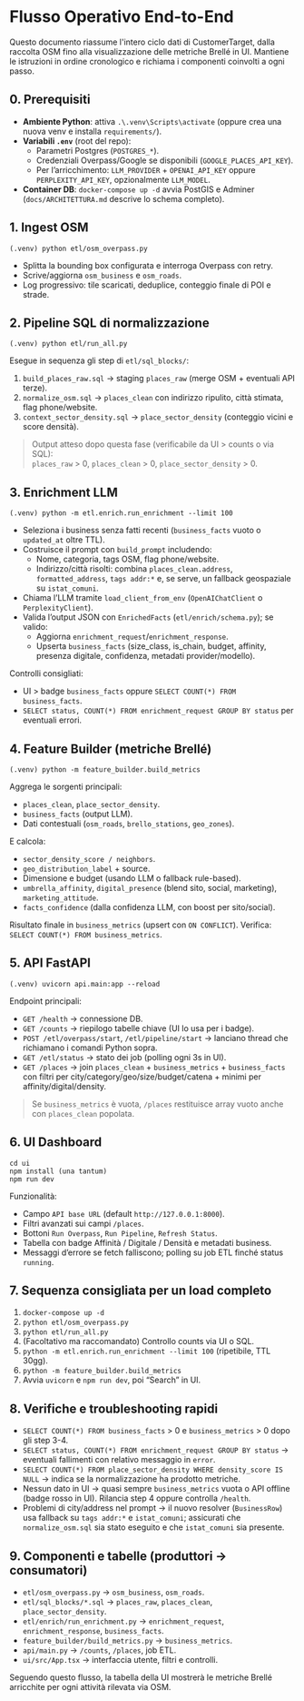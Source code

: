 # Flusso Operativo End-to-End

Questo documento riassume l'intero ciclo dati di CustomerTarget, dalla raccolta OSM fino alla visualizzazione delle metriche Brellé in UI. Mantiene le istruzioni in ordine cronologico e richiama i componenti coinvolti a ogni passo.

## 0. Prerequisiti
- **Ambiente Python**: attiva `.\.venv\Scripts\activate` (oppure crea una nuova venv e installa `requirements/`).
- **Variabili `.env`** (root del repo):
  - Parametri Postgres (`POSTGRES_*`).
  - Credenziali Overpass/Google se disponibili (`GOOGLE_PLACES_API_KEY`).
  - Per l’arricchimento: `LLM_PROVIDER` + `OPENAI_API_KEY` oppure `PERPLEXITY_API_KEY`, opzionalmente `LLM_MODEL`.
- **Container DB**: `docker-compose up -d` avvia PostGIS e Adminer (`docs/ARCHITETTURA.md` descrive lo schema completo).

## 1. Ingest OSM
```
(.venv) python etl/osm_overpass.py
```
- Splitta la bounding box configurata e interroga Overpass con retry.
- Scrive/aggiorna `osm_business` e `osm_roads`.
- Log progressivo: tile scaricati, deduplice, conteggio finale di POI e strade.

## 2. Pipeline SQL di normalizzazione
```
(.venv) python etl/run_all.py
```
Esegue in sequenza gli step di `etl/sql_blocks/`:
1. `build_places_raw.sql` → staging `places_raw` (merge OSM + eventuali API terze).
2. `normalize_osm.sql` → `places_clean` con indirizzo ripulito, città stimata, flag phone/website.
3. `context_sector_density.sql` → `place_sector_density` (conteggio vicini e score densità).

> Output atteso dopo questa fase (verificabile da UI > counts o via SQL):  
> `places_raw` > 0, `places_clean` > 0, `place_sector_density` > 0.

## 3. Enrichment LLM
```
(.venv) python -m etl.enrich.run_enrichment --limit 100
```
- Seleziona i business senza fatti recenti (`business_facts` vuoto o `updated_at` oltre TTL).
- Costruisce il prompt con `build_prompt` includendo:
  - Nome, categoria, tags OSM, flag phone/website.
  - Indirizzo/città risolti: combina `places_clean.address`, `formatted_address`, `tags addr:*` e, se serve, un fallback geospaziale su `istat_comuni`.
- Chiama l’LLM tramite `load_client_from_env` (`OpenAIChatClient` o `PerplexityClient`).
- Valida l’output JSON con `EnrichedFacts` (`etl/enrich/schema.py`); se valido:
  - Aggiorna `enrichment_request`/`enrichment_response`.
  - Upserta `business_facts` (size_class, is_chain, budget, affinity, presenza digitale, confidenza, metadati provider/modello).

Controlli consigliati:
- UI > badge `business_facts` oppure `SELECT COUNT(*) FROM business_facts`.
- `SELECT status, COUNT(*) FROM enrichment_request GROUP BY status` per eventuali errori.

## 4. Feature Builder (metriche Brellé)
```
(.venv) python -m feature_builder.build_metrics
```
Aggrega le sorgenti principali:
- `places_clean`, `place_sector_density`.
- `business_facts` (output LLM).
- Dati contestuali (`osm_roads`, `brello_stations`, `geo_zones`).

E calcola:
- `sector_density_score / neighbors`.
- `geo_distribution_label` + source.
- Dimensione e budget (usando LLM o fallback rule-based).
- `umbrella_affinity`, `digital_presence` (blend sito, social, marketing), `marketing_attitude`.
- `facts_confidence` (dalla confidenza LLM, con boost per sito/social).

Risultato finale in `business_metrics` (upsert con `ON CONFLICT`). Verifica: `SELECT COUNT(*) FROM business_metrics`.

## 5. API FastAPI
```
(.venv) uvicorn api.main:app --reload
```
Endpoint principali:
- `GET /health` → connessione DB.
- `GET /counts` → riepilogo tabelle chiave (UI lo usa per i badge).
- `POST /etl/overpass/start`, `/etl/pipeline/start` → lanciano thread che richiamano i comandi Python sopra.
- `GET /etl/status` → stato dei job (polling ogni 3s in UI).
- `GET /places` → join `places_clean` + `business_metrics` + `business_facts` con filtri per city/category/geo/size/budget/catena + minimi per affinity/digital/density.

> Se `business_metrics` è vuota, `/places` restituisce array vuoto anche con `places_clean` popolata.

## 6. UI Dashboard
```
cd ui
npm install (una tantum)
npm run dev
```
Funzionalità:
- Campo `API base URL` (default `http://127.0.0.1:8000`).
- Filtri avanzati sui campi `/places`.
- Bottoni `Run Overpass`, `Run Pipeline`, `Refresh Status`.
- Tabella con badge Affinità / Digitale / Densità e metadati business.
- Messaggi d’errore se fetch falliscono; polling su job ETL finché status `running`.

## 7. Sequenza consigliata per un load completo
1. `docker-compose up -d`
2. `python etl/osm_overpass.py`
3. `python etl/run_all.py`
4. (Facoltativo ma raccomandato) Controllo counts via UI o SQL.
5. `python -m etl.enrich.run_enrichment --limit 100` (ripetibile, TTL 30gg).
6. `python -m feature_builder.build_metrics`
7. Avvia `uvicorn` e `npm run dev`, poi “Search” in UI.

## 8. Verifiche e troubleshooting rapidi
- `SELECT COUNT(*) FROM business_facts` > 0 e `business_metrics` > 0 dopo gli step 3-4.
- `SELECT status, COUNT(*) FROM enrichment_request GROUP BY status` → eventuali fallimenti con relativo messaggio in `error`.
- `SELECT COUNT(*) FROM place_sector_density WHERE density_score IS NULL` → indica se la normalizzazione ha prodotto metriche.
- Nessun dato in UI → quasi sempre `business_metrics` vuota o API offline (badge rosso in UI). Rilancia step 4 oppure controlla `/health`.
- Problemi di city/address nel prompt → il nuovo resolver (`BusinessRow`) usa fallback su `tags addr:*` e `istat_comuni`; assicurati che `normalize_osm.sql` sia stato eseguito e che `istat_comuni` sia presente.

## 9. Componenti e tabelle (produttori → consumatori)
- `etl/osm_overpass.py` → `osm_business`, `osm_roads`.
- `etl/sql_blocks/*.sql` → `places_raw`, `places_clean`, `place_sector_density`.
- `etl/enrich/run_enrichment.py` → `enrichment_request`, `enrichment_response`, `business_facts`.
- `feature_builder/build_metrics.py` → `business_metrics`.
- `api/main.py` → `/counts`, `/places`, job ETL.
- `ui/src/App.tsx` → interfaccia utente, filtri e controlli.

Seguendo questo flusso, la tabella della UI mostrerà le metriche Brellé arricchite per ogni attività rilevata via OSM.
